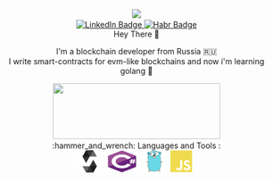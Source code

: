 <div id="header" align="center">
  <img src="https://media.giphy.com/media/3Q2hJ4FLN1UvS/giphy.gif" width="200"/>
</div>
<div id="badges" align="center">
  <a href="https://www.linkedin.com/in/tatiana-zlobina-766615250/">
  <img src="https://img.shields.io/badge/LinkedIn-blue?style=for-the-badge&logo=linkedin&logoColor=white" alt="LinkedIn Badge"/>
  </a>
  <a href="https://career.habr.com/tatianazlobina">
  <img src="https://img.shields.io/badge/HabrCareer-6573B7?style=for-the-badge&logo=habr&logoColor=white" alt="Habr Badge"/>
  </a>
<div>
  Hey There 🌱
<p>
  I'm a blockchain developer from Russia 🇷🇺  </br> 
  I write smart-contracts for evm-like blockchains and now i'm learning golang 🌟
  </br>
</p>
</div>
</div>
<div align="center">
  <img src="https://media.giphy.com/media/p3fc8pEjsoGC4/giphy.gif" width="300" height="100"/>
</div>
 <div align="center">  
  :hammer_and_wrench: Languages and Tools : </br>
  <img src="https://raw.githubusercontent.com/devicons/devicon/1119b9f84c0290e0f0b38982099a2bd027a48bf1/icons/solidity/solidity-original.svg" title="Solidity" alt="Solidity" width="40" height="40"/>&nbsp
  <img src="https://raw.githubusercontent.com/devicons/devicon/1119b9f84c0290e0f0b38982099a2bd027a48bf1/icons/csharp/csharp-original.svg" title="CSharp" alt="CSharp" width="60px" height="40" width="40"/>&nbsp
  <img src="https://github.com/devicons/devicon/blob/master/icons/go/go-original.svg" width="40" height="40" />&nbsp
  <img src="https://raw.githubusercontent.com/devicons/devicon/1119b9f84c0290e0f0b38982099a2bd027a48bf1/icons/javascript/javascript-plain.svg" width="40" height="40" />&nbsp
</div>

<!--
**yopTupoTop/yopTupoTop** is a ✨ _special_ ✨ repository because its `README.md` (this file) appears on your GitHub profile.

Here are some ideas to get you started:

- 🔭 I’m currently working on ...
- 🌱 I’m currently learning ...
- 👯 I’m looking to collaborate on ...
- 🤔 I’m looking for help with ...
- 💬 Ask me about ...
- 📫 How to reach me: ...
- 😄 Pronouns: ...
- ⚡ Fun fact: ...
-->
